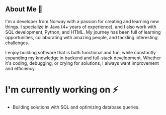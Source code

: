 ## About Me 👋


I'm a developer from Norway with a passion for creating and learning new things. I specialize in Java (4+ years of experience), and I also work with SQL development, Python, and HTML. My journey has been full of learning opportunities, collaborating with amazing people, and tackling interesting challenges.

I enjoy building software that is both functional and fun, while constantly expanding my knowledge in backend and full-stack development. Whether it's coding, debugging, or crying for solutions, I always want improvement and efficiency.

# I'm currently working on ⚡
- Building solutions with SQL and optimizing database queries.



<!--
**javaenthusiastt/javaenthusiastt** is a ✨ _special_ ✨ repository because its `README.md` (this file) appears on your GitHub profile.

Here are some ideas to get you started:

- 🔭 I’m currently working on ...
- 🌱 I’m currently learning ...
- 👯 I’m looking to collaborate on ...
- 🤔 I’m looking for help with ...
- 💬 Ask me about ...
- 📫 How to reach me: ...
- 😄 Pronouns: ...
- ⚡ Fun fact: ...
-->
